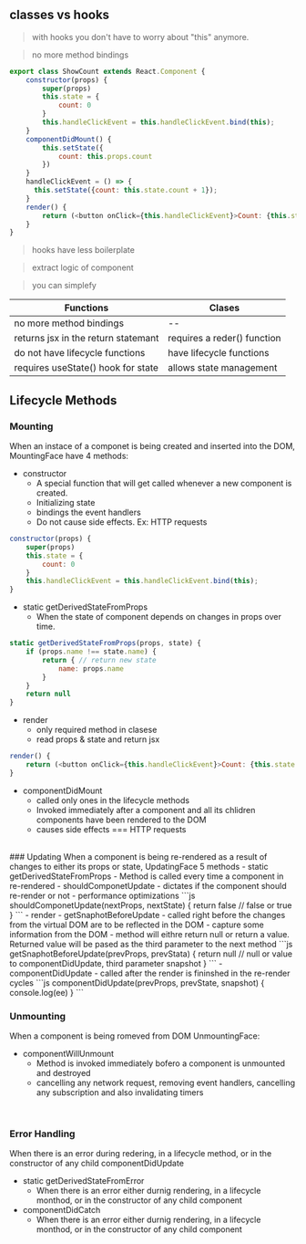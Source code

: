 ## classes vs hooks
> with hooks you don't have to worry about "this" anymore.

> no more method bindings
```js
export class ShowCount extends React.Component {
    constructor(props) {
        super(props)
        this.state = {
            count: 0
        }
        this.handleClickEvent = this.handleClickEvent.bind(this);
    }
    componentDidMount() {
        this.setState({
            count: this.props.count
        })
    }
    handleClickEvent = () => {
      this.setState({count: this.state.count + 1});
    }
    render() {
        return (<button onClick={this.handleClickEvent}>Count: {this.state.count}</button>)
    }
}
```
> hooks have less boilerplate

> extract logic of component

> you can simplefy  

|Functions|Clases|
|---|---|
|no more method bindings| -- |
|returns jsx in the return statemant|requires a reder() function|
|do not have lifecycle functions|have lifecycle functions|
|requires useState() hook for state|allows state management|

## Lifecycle Methods
### Mounting
When an instace of a componet is being created and inserted into the DOM, MountingFace have 4 methods:
- constructor
    - A special function that will get called whenever a new component is created.
    - Initializing state
    - bindings the event handlers
    - Do not cause side effects. Ex: HTTP requests
```js
constructor(props) {
    super(props)
    this.state = {
        count: 0
    }
    this.handleClickEvent = this.handleClickEvent.bind(this);
}
```
- static getDerivedStateFromProps
    - When the state of component depends on changes in props over time.
```js
static getDerivedStateFromProps(props, state) {
    if (props.name !== state.name) {
        return { // return new state
            name: props.name
        }
    } 
    return null
}
```
- render
    - only required method in clasese
    - read props & state and return jsx
```js
render() {
    return (<button onClick={this.handleClickEvent}>Count: {this.state.count}</button>)
}
```
- componentDidMount
    - called only ones in the lifecycle methods
    - Invoked immediately after a component and all its chlidren components have been rendered to the DOM
    - causes side effects === HTTP requests
<br />
### Updating
When a component is being re-rendered as a result of changes to either its props or state, UpdatingFace 5 methods
- static getDerivedStateFromProps
    - Method is called every time a component in re-rendered 
- shouldComponetUpdate
    - dictates if the component should re-render or not 
    - performance optimizations
```js
shouldComponetUpdate(nextProps, nextState) {
    return false // false or true
}
```
- render
- getSnaphotBeforeUpdate
    - called right before the changes from the virtual DOM are to be reflected in the DOM
    - capture some information from the DOM
    - method will eithre return null or return a value. Returned value will be pased as the third parameter to the next method
```js
getSnaphotBeforeUpdate(prevProps, prevStata) {
    return null // null or value to componentDidUpdate, third parameter snapshot
}
```
- componentDidUpdate
    - called after the render is fininshed in the re-render cycles
```js
componentDidUpdate(prevProps, prevState, snapshot) { console.log(ee) }
```
<br />

### Unmounting
When a component is being romeved from DOM UnmountingFace: 
- componentWillUnmount
    - Method is invoked immediately bofero a component is unmounted and  destroyed
    - cancelling any network request, removing event handlers, cancelling any subscription and also invalidating timers
<br />

### Error Handling
When there is an error during redering, in a lifecycle method, or in the constructor of any child componentDidUpdate
- static getDerivedStateFromError 
    - When there is an error either durnig rendering, in a lifecycle monthod, or in the constructor of any child component
- componentDidCatch
    - When there is an error either durnig rendering, in a lifecycle monthod, or in the constructor of any child component

